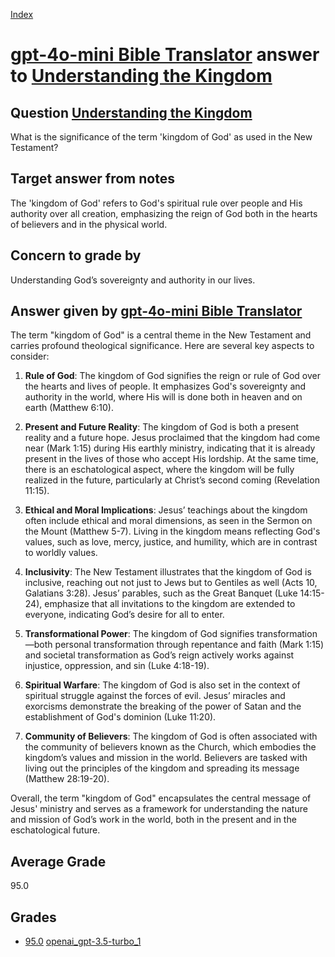 
[Index](../../../index.md)
# [gpt-4o-mini Bible Translator](../../answering_models/gpt-4o-mini_Bible_Translator.md) answer to [Understanding the Kingdom](../../questions/Understanding_the_Kingdom.md)

## Question [Understanding the Kingdom](../../questions/Understanding_the_Kingdom.md)
What is the significance of the term 'kingdom of God' as used in the New Testament?

## Target answer from notes
The 'kingdom of God' refers to God's spiritual rule over people and His authority over all creation, emphasizing the reign of God both in the hearts of believers and in the physical world.

## Concern to grade by
Understanding God’s sovereignty and authority in our lives.

## Answer given by [gpt-4o-mini Bible Translator](../../answering_models/gpt-4o-mini_Bible_Translator.md)
The term "kingdom of God" is a central theme in the New Testament and carries profound theological significance. Here are several key aspects to consider:

1. **Rule of God**: The kingdom of God signifies the reign or rule of God over the hearts and lives of people. It emphasizes God's sovereignty and authority in the world, where His will is done both in heaven and on earth (Matthew 6:10).

2. **Present and Future Reality**: The kingdom of God is both a present reality and a future hope. Jesus proclaimed that the kingdom had come near (Mark 1:15) during His earthly ministry, indicating that it is already present in the lives of those who accept His lordship. At the same time, there is an eschatological aspect, where the kingdom will be fully realized in the future, particularly at Christ’s second coming (Revelation 11:15).

3. **Ethical and Moral Implications**: Jesus’ teachings about the kingdom often include ethical and moral dimensions, as seen in the Sermon on the Mount (Matthew 5-7). Living in the kingdom means reflecting God's values, such as love, mercy, justice, and humility, which are in contrast to worldly values.

4. **Inclusivity**: The New Testament illustrates that the kingdom of God is inclusive, reaching out not just to Jews but to Gentiles as well (Acts 10, Galatians 3:28). Jesus’ parables, such as the Great Banquet (Luke 14:15-24), emphasize that all invitations to the kingdom are extended to everyone, indicating God’s desire for all to enter.

5. **Transformational Power**: The kingdom of God signifies transformation—both personal transformation through repentance and faith (Mark 1:15) and societal transformation as God’s reign actively works against injustice, oppression, and sin (Luke 4:18-19).

6. **Spiritual Warfare**: The kingdom of God is also set in the context of spiritual struggle against the forces of evil. Jesus’ miracles and exorcisms demonstrate the breaking of the power of Satan and the establishment of God's dominion (Luke 11:20).

7. **Community of Believers**: The kingdom of God is often associated with the community of believers known as the Church, which embodies the kingdom’s values and mission in the world. Believers are tasked with living out the principles of the kingdom and spreading its message (Matthew 28:19-20).

Overall, the term "kingdom of God" encapsulates the central message of Jesus' ministry and serves as a framework for understanding the nature and mission of God’s work in the world, both in the present and in the eschatological future.

## Average Grade
95.0

## Grades
 * [95.0](./Understanding_the_Kingdom_grades/openai_gpt-3.5-turbo_1.md) [openai_gpt-3.5-turbo_1](../../grading_models/openai_gpt-3.5-turbo_1.md)

